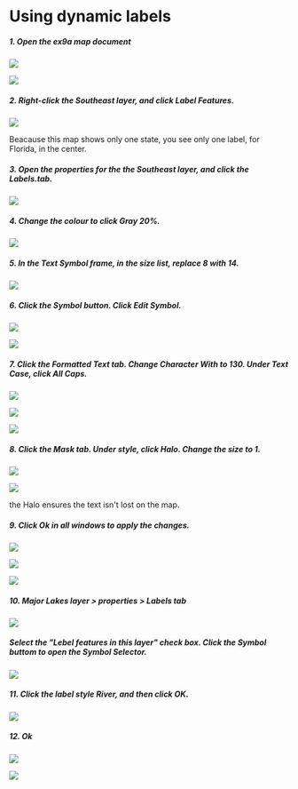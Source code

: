 # Using dynamic labels

##### 1. Open the ex9a map document

![](./img/ArcGis-09-01.png)

![](./img/ArcGis-09-02.png)

##### 2. Right-click the Southeast layer, and click Label Features.

![](./img/ArcGis-09-03.png)

Beacause this map shows only one state, you see only one label, for Florida, in the center.

##### 3. Open the properties for the the Southeast layer, and click the Labels.tab.

![](./img/ArcGis-09-04.png)

##### 4. Change the colour to click Gray 20%.

![](./img/ArcGis-09-05.png)

##### 5. In the Text Symbol frame, in the size list, replace 8 with 14.

![](./img/ArcGis-09-06.png)

##### 6. Click the Symbol button. Click Edit Symbol.

![](./img/ArcGis-09-07.png)

![](./img/ArcGis-09-08.png)

##### 7. Click the Formatted Text tab. Change Character With to 130. Under Text Case, click All Caps.

![](./img/ArcGis-09-09.png)

![](./img/ArcGis-09-12.png)

![](./img/ArcGis-09-13.png)

##### 8. Click the Mask tab. Under style, click Halo. Change the size to 1.

![](./img/ArcGis-09-14.png)

![](./img/ArcGis-09-16.png)

the Halo ensures the text isn't lost on the map.

##### 9. Click Ok in all windows to apply the changes. 

![](./img/ArcGis-09-17.png)

![](./img/ArcGis-09-18.png)

![](./img/ArcGis-09-19.png)

##### 10. Major Lakes layer > properties > Labels tab

![](./img/ArcGis-09-20.png)

#####  Select the "Lebel features in this layer" check box. Click the Symbol buttom to open the Symbol Selector.

![](./img/ArcGis-09-21.png)

##### 11. Click the label style River, and then click OK.

![](./img/ArcGis-09-22.png)

##### 12. Ok

![](./img/ArcGis-09-23.png)

![](./img/ArcGis-09-24.png)










